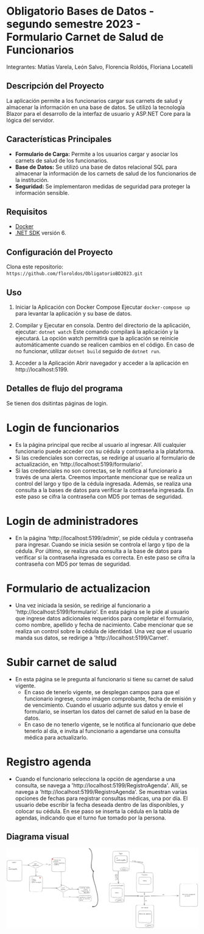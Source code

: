 # Obligatorio Bases de Datos - segundo semestre 2023 - Formulario Carnet de Salud de Funcionarios
Integrantes:
Matías Varela, León Salvo, Florencia Roldós, Floriana Locatelli

## Descripción del Proyecto
La aplicación permite a los funcionarios cargar sus carnets de salud y almacenar la información en una base de datos. 
Se utilizó la tecnología Blazor para el desarrollo de la interfaz de usuario y ASP.NET Core para la lógica del servidor.

## Características Principales

- **Formulario de Carga:** Permite a los usuarios cargar y asociar los carnets de salud de los funcionarios.
- **Base de Datos:** Se utilizó una base de datos relacional SQL para almacenar la información de los carnets de salud de los funcionarios de la institución.
- **Seguridad:** Se implementaron medidas de seguridad para proteger la información sensible.

## Requisitos 

- [Docker](https://www.docker.com/get-started)
- [.NET SDK](https://dotnet.microsoft.com/download) versión 6.

## Configuración del Proyecto

Clona este repositorio: `https://github.com/floroldos/ObligatorioBD2023.git`

## Uso

1. Iniciar la Aplicación con Docker Compose
Ejecutar `docker-compose up` para levantar la aplicación y su base de datos.

2. Compilar y Ejecutar en consola.
  Dentro del directorio de la aplicación, ejecutar:
  `dotnet watch`
  Este comando compilará la aplicación y la ejecutará. La opción watch permitirá que la aplicación se reinicie automáticamente cuando se realicen cambios en el código.
  En caso de no funcionar, utilizar  `dotnet build` seguido de `dotnet run`.

4. Acceder a la Aplicación
Abrir navegador y acceder a la aplicación en http://localhost:5199.

## Detalles de flujo del programa

Se tienen dos dsitintas páginas de login.
# Login de funcionarios
- Es la página principal que recibe al usuario al ingresar. Allí cualquier funcionario puede acceder con su cédula y contraseña a la plataforma.
- Si las credenciales son correctas, se redirige al usuario al formulario de actualización, en 'http://localhost:5199/formulario'.
- Si las credenciales no son correctas, se le notifica al funcionario a través de una alerta. Creemos importante mencionar que se realiza un control del largo y tipo de la cédula ingresada. Además, se realiza una consulta a la bases de datos para verificar la contraseña ingresada. En este paso se cifra la contraseña con MD5 por temas de seguridad.
# Login de administradores
- En la página 'http://localhost:5199/admin', se pide cédula y contraseña para ingresar. Cuando se inicia sesión se controla el largo y tipo de la cédula. Por último, se realiza una consulta a la base de datos para verificar si la contraseña ingresada es correcta. En este paso se cifra la contraseña con MD5 por temas de seguridad.

# Formulario de actualizacion
- Una vez iniciada la sesión, se redirige al funcionario a 'http://localhost:5199/formulario'. En esta página se le pide al usuario que ingrese datos adicionales requeridos para completar el formulario, como nombre, apellido y fecha de nacimiento. Cabe mencionar que se realiza un control sobre la cédula de identidad. Una vez que el usuario manda sus datos, se redirige a 'http://localhost:5199/Carnet'.

# Subir carnet de salud
- En esta página se le pregunta al funcionario si tiene su carnet de salud vigente.
    - En caso de tenerlo vigente, se desplegan campos para que el funcionario ingrese, como imágen comprobante, fecha de emisión y de vencimiento. Cuando el usuario adjunte sus datos y envíe el formulario, se insertan los datos del carnet de salud en la base de datos.
    - En caso de no tenerlo vigente, se le notifica al funcionario que debe tenerlo al día, e invita al funcionario a agendarse una consulta médica para actualizarlo.

# Registro agenda
- Cuando el funcionario selecciona la opción de agendarse a una consulta, se navega a 'http://localhost:5199/RegistroAgenda'. Allí, se navega a 'http://localhost:5199/RegistroAgenda'. Se muestran varias opciones de fechas para registrar consultas médicas, una por día. El usuario debe escribir la fecha deseada dentro de las disponibles, y colocar su cédula. En ese paso se inserta la cédula en la tabla de agendas, indicando que el turno fue tomado por la persona.

## Diagrama visual

![DiagramaVisual_BD](DiagramaVisualBD.png)

